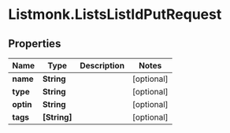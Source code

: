 # Listmonk.ListsListIdPutRequest

## Properties

Name | Type | Description | Notes
------------ | ------------- | ------------- | -------------
**name** | **String** |  | [optional] 
**type** | **String** |  | [optional] 
**optin** | **String** |  | [optional] 
**tags** | **[String]** |  | [optional] 


